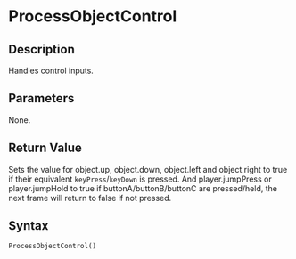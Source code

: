 # ProcessObjectControl

## Description
Handles control inputs.

## Parameters
None.

## Return Value
Sets the value for object.up, object.down, object.left and object.right to true if their equivalent `keyPress`/`keyDown` is pressed. And player.jumpPress or player.jumpHold to true if buttonA/buttonB/buttonC are pressed/held, the next frame will return to false if not pressed.

## Syntax
```
ProcessObjectControl()
```